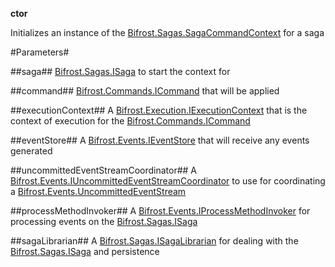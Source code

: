 **ctor**

Initializes an instance of the [Bifrost.Sagas.SagaCommandContext](Bifrost.Sagas.SagaCommandContext) for a saga

#Parameters#


##saga##
[Bifrost.Sagas.ISaga](Bifrost.Sagas.ISaga) to start the context for

##command##
[Bifrost.Commands.ICommand](Bifrost.Commands.ICommand) that will be applied

##executionContext##
A [Bifrost.Execution.IExecutionContext](Bifrost.Execution.IExecutionContext) that is the context of execution for the [Bifrost.Commands.ICommand](Bifrost.Commands.ICommand)

##eventStore##
A [Bifrost.Events.IEventStore](Bifrost.Events.IEventStore) that will receive any events generated

##uncommittedEventStreamCoordinator##
A [Bifrost.Events.IUncommittedEventStreamCoordinator](Bifrost.Events.IUncommittedEventStreamCoordinator) to use for coordinating a [Bifrost.Events.UncommittedEventStream](Bifrost.Events.UncommittedEventStream)

##processMethodInvoker##
A [Bifrost.Events.IProcessMethodInvoker](Bifrost.Events.IProcessMethodInvoker) for processing events on the [Bifrost.Sagas.ISaga](Bifrost.Sagas.ISaga)

##sagaLibrarian##
A [Bifrost.Sagas.ISagaLibrarian](Bifrost.Sagas.ISagaLibrarian) for dealing with the [Bifrost.Sagas.ISaga](Bifrost.Sagas.ISaga) and persistence

